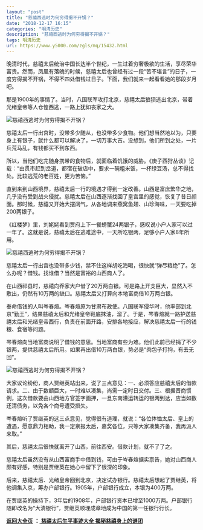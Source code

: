 ```yaml
---
layout: "post"
title: "慈禧西逃时为何穷得揭不开锅？"
date: "2018-12-17 16:15"
categories: "明清历史"
description: "慈禧西逃时为何穷得揭不开锅？"
tags: 明清历史
url: https://www.y5000.com/zgls/mq/15432.html
---
```






晚清时代，慈禧太后统治中国长达半个世纪，一生过着穷奢极欲的生活，享尽荣华富贵。然而，凤凰有落魄的时候，慈禧太后也曾经有过一段“苦不堪言”的日子，一度穷得揭不开锅，不得不四处借钱过日子。下面，我们就来一起看看她的那段岁月吧。

那是1900年的事情了。当时，八国联军攻打北京，慈禧太后狼狈逃出北京，带着光绪皇帝等人仓惶西逃，一路上犹如丧家之犬。

![慈禧西逃时为何穷得揭不开锅？](/uploads/allimg/170228/6-1F22QKA0V0.JPG)

慈禧太后一行出宫时，没带多少随从，也没带多少食物。他们想当然地以为，只要身上有银子，就什么都可以解决了，一切万事大吉。没想到，他们所到之处，一片兵荒马乱，有钱都买不到东西。

所以，当他们吃完随身携带的食物后，就面临着饥饿的威胁。《庚子西狩丛谈》记载：“由贯市赶到岔道，都宿在破店中，要求一碗粗米饭，一杯绿豆汤，总不得找处。比较逃荒的老百姓，更为苦恼。”

直到来到山西境界，慈禧太后一行的境遇才得到一定改善。山西是富庶繁华之地，几乎没有受到战火侵扰。慈禧太后在山西逐渐找回了皇宫里的感觉，恢复了昔日颜面。那时候，慈禧又开始大摆阔气，从各地调来燕窝鱼翅、山珍海味，一天要吃掉200两银子。

《红楼梦》里，刘姥姥看到贾府上下一餐螃蟹24两银子，感叹说小户人家可以过一年了。这就是说，慈禧太后在逃难途中，一天所吃银两，足够小户人家8年所用。

![慈禧西逃时为何穷得揭不开锅？](/uploads/allimg/170228/6-1F22QK60Q62.JPG)

慈禧太后一行出宫也没带多少钱，禁不住这样胡吃海喝，很快就“弹尽粮绝”了。怎么办呢？借钱。找谁借？当然是富裕的山西商人了。

在山西祁县时，慈禧向乔家大户借了20万两白银。可是路上开支巨大，显然入不敷出，仍然有10万两的缺口。慈禧太后又打算向本地富商借10万两白银。

奉命借钱的人叫岑春煊。岑春煊原为甘肃布政使。八国联军侵华时，他率部到北京“勤王”，结果慈禧太后和光绪皇帝鞋底抹油，溜了。于是，岑春煊就一路护送慈禧太后和光绪皇帝西行，负责在前面开路，安排各地接应，解决慈禧太后一行的钱粮、食宿等问题。

岑春煊向当地富商说明了借钱的意思。当地富商有些为难。他们此前已经捐了不少银两，提供慈禧太后所用。如果再出借10万两白银，势必是“肉包子打狗，有去无回”。

![慈禧西逃时为何穷得揭不开锅？](/uploads/allimg/170228/6-1F22QK505W6.JPG)

大家议论纷纷，商人贾继英站出来，说了三点意见：一、必须答应慈禧太后的借款请求。二、由于数额巨大，一时难以凑集，尚需一定时日交付。三、根据晋商惯例，这次借款要由山西地方官签字画押，一旦东南漕运转运的银两到达，应当如数还清债务，以免各个商号遭受损失。

岑春煊听了贾继英的这三点意见，觉得很有道理，就说：“各位体恤太后、皇上的遭遇，愿意鼎力相助，我一定禀报太后，嘉奖各位，只等大家凑集齐备，我再派人来取。”

其后，慈禧太后很快就离开了山西，前往西安。借款计划，就不了了之。

慈禧太后虽然没有从山西富商手中借到钱，可由于岑春煊据实禀告，她对山西商人颇有好感，特别是贾继英在她心中留下了很深的印象。

后来，慈禧太后、光绪皇帝回到北京，决定试办银行。慈禧太后想起了贾继英，将他调集入京，筹办户部银行。1905年，户部银行成立，本银为400万两。

在贾继英的操持下，3年后的1908年，户部银行资本已增至1000万两。户部银行随即改名为“大清银行”，贾继英顺理成章地成为中国的第一任银行行长。

**[返回大全页](https://www.y5000.com/zgls/mq/17886.html)** **：**[ **慈禧太后生平事迹大全
揭秘慈禧身上的谜团**](https://www.y5000.com/zgls/mq/17886.html)
